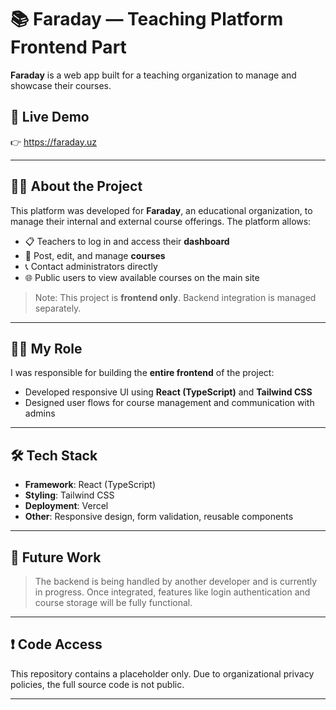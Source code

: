 # 📚 Faraday — Teaching Platform Frontend Part

**Faraday** is a web app built for a teaching organization to manage and showcase their courses.

## 🔗 Live Demo

👉 https://faraday.uz

---

## 🧑‍🏫 About the Project

This platform was developed for **Faraday**, an educational organization, to manage their internal and external course offerings. The platform allows:

- 📋 Teachers to log in and access their **dashboard**
- 📝 Post, edit, and manage **courses**
- 📞 Contact administrators directly
- 🌐 Public users to view available courses on the main site

> Note: This project is **frontend only**. Backend integration is managed separately.

---

## 🧑‍💻 My Role

I was responsible for building the **entire frontend** of the project:

- Developed responsive UI using **React (TypeScript)** and **Tailwind CSS**
- Designed user flows for course management and communication with admins

---

## 🛠 Tech Stack

- **Framework**: React (TypeScript)
- **Styling**: Tailwind CSS
- **Deployment**: Vercel
- **Other**: Responsive design, form validation, reusable components

---

## 🚧 Future Work

> The backend is being handled by another developer and is currently in progress. Once integrated, features like login authentication and course storage will be fully functional.

---

## ❗ Code Access

This repository contains a placeholder only. Due to organizational privacy policies, the full source code is not public.


---

